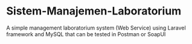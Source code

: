# Sistem-Manajemen-Laboratorium
 A simple management laboratorium system (Web Service) using Laravel framework and MySQL that can be tested in Postman or SoapUI
